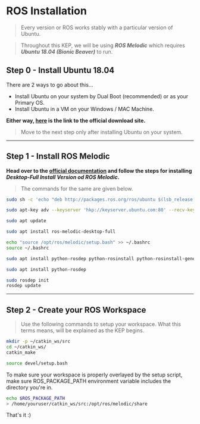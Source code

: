 # ROS Installation

> Every version or ROS works stably with a particular version of Ubuntu.

> Throughout this KEP, we will be using ***ROS Melodic*** which requires ***Ubuntu 18.04 (Bionic Beaver)*** to run.

## Step 0 - Install Ubuntu 18.04

There are 2 ways to go about this...

* Install Ubuntu on your system by Dual Boot (recommended) or as your Primary OS.
* Install Ubuntu in a VM on your Windows / MAC Machine.

**Either way, [here](https://releases.ubuntu.com/18.04.5/?_ga=2.151950462.655073189.1602001766-309397952.1602001766) is the link to the official download site.**

> Move to the next step only after installing Ubuntu on your system.

<hr>

## Step 1 - Install ROS Melodic

**Head over to the [official documentation](http://wiki.ros.org/melodic/Installation/Ubuntu) and follow the steps for installing *Desktop-Full Install Version od ROS Melodic*.**

> The commands for the same are given below.

```bash
sudo sh -c 'echo "deb http://packages.ros.org/ros/ubuntu $(lsb_release -sc) main" > /etc/apt/sources.list.d/ros-latest.list'
```

```bash
sudo apt-key adv --keyserver 'hkp://keyserver.ubuntu.com:80' --recv-key C1CF6E31E6BADE8868B172B4F42ED6FBAB17C654
```

```bash
sudo apt update
```

```bash
sudo apt install ros-melodic-desktop-full
```

```bash
echo "source /opt/ros/melodic/setup.bash" >> ~/.bashrc
source ~/.bashrc
```

```bash
sudo apt install python-rosdep python-rosinstall python-rosinstall-generator python-wstool build-essential
```

```bash
sudo apt install python-rosdep
```

```bash
sudo rosdep init
rosdep update
```

<hr>

## Step 2 - Create your ROS Workspace

> Use the following commands to setup your workspace. What this terms means, will be explained as the KEP begins.

```bash
mkdir -p ~/catkin_ws/src
cd ~/catkin_ws/
catkin_make
```

```bash
source devel/setup.bash
```

To make sure your workspace is properly overlayed by the setup script, make sure ROS_PACKAGE_PATH environment variable includes the directory you're in.

```bash
echo $ROS_PACKAGE_PATH
> /home/youruser/catkin_ws/src:/opt/ros/melodic/share
```

That's it :)

